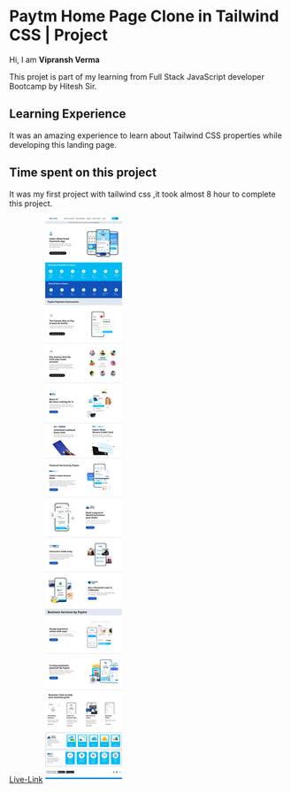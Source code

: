 # Paytm  Home Page Clone in Tailwind CSS | Project
Hi, I am **Vipransh Verma**

This projet is part of my learning from Full Stack JavaScript developer Bootcamp by Hitesh Sir.

## Learning Experience
It was an amazing experience to learn about  Tailwind CSS properties while developing this landing page.

## Time spent on this project
It  was my first project with tailwind css ,it took almost 8 hour to complete this project.

[Live-Link](https://paytm-clone-vipransh.netlify.app/)
 ![image](resources/screencapture.png)
